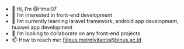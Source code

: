 - 👋 Hi, I’m @Hmei07
- 👀 I’m interested in front-end development
- 🌱 I’m currently learning laravel framework, android app development, huawei app development
- 💞️ I’m looking to collaborate on any front-end projects
- 📫 How to reach me: filipus.meirdivitanto@binus.ac.id

<!---
Hmei07/Hmei07 is a ✨ special ✨ repository because its `README.md` (this file) appears on your GitHub profile.
You can click the Preview link to take a look at your changes.
--->
